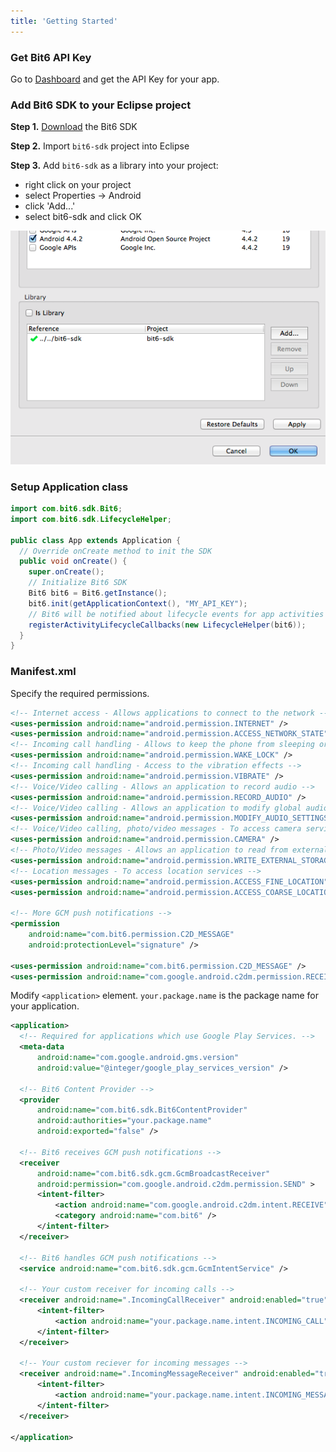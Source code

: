 ```yaml
---
title: 'Getting Started'
---
```


### Get Bit6 API Key
Go to [Dashboard](https://dashboard.bit6.com/) and get the API Key for your app.


### Add Bit6 SDK to your Eclipse project

__Step 1.__ [Download](https://github.com/bit6/bit6-android-sdk/) the Bit6 SDK

__Step 2.__ Import `bit6-sdk` project into Eclipse

__Step 3.__ Add `bit6-sdk` as a library into your project:

  * right click on your project
  * select Properties -> Android
  * click 'Add...'
  * select bit6-sdk and click OK

<img class="shot" src="images/project_properties.png"/>


### Setup Application class

```java
import com.bit6.sdk.Bit6;
import com.bit6.sdk.LifecycleHelper;

public class App extends Application {
  // Override onCreate method to init the SDK
  public void onCreate() {
    super.onCreate();
    // Initialize Bit6 SDK
    Bit6 bit6 = Bit6.getInstance();
    bit6.init(getApplicationContext(), "MY_API_KEY");
    // Bit6 will be notified about lifecycle events for app activities
    registerActivityLifecycleCallbacks(new LifecycleHelper(bit6));
  }
}

```

### Manifest.xml

Specify the required permissions.

```xml
<!-- Internet access - Allows applications to connect to the network -->
<uses-permission android:name="android.permission.INTERNET" />
<uses-permission android:name="android.permission.ACCESS_NETWORK_STATE" />
<!-- Incoming call handling - Allows to keep the phone from sleeping or screen from dimming -->
<uses-permission android:name="android.permission.WAKE_LOCK" />
<!-- Incoming call handling - Access to the vibration effects -->
<uses-permission android:name="android.permission.VIBRATE" />
<!-- Voice/Video calling - Allows an application to record audio -->
<uses-permission android:name="android.permission.RECORD_AUDIO" />
<!-- Voice/Video calling - Allows an application to modify global audio settings -->
<uses-permission android:name="android.permission.MODIFY_AUDIO_SETTINGS" />
<!-- Voice/Video calling, photo/video messages - To access camera services -->
<uses-permission android:name="android.permission.CAMERA" />
<!-- Photo/Video messages - Allows an application to read from external storage. -->
<uses-permission android:name="android.permission.WRITE_EXTERNAL_STORAGE" />
<!-- Location messages - To access location services -->
<uses-permission android:name="android.permission.ACCESS_FINE_LOCATION" />
<uses-permission android:name="android.permission.ACCESS_COARSE_LOCATION" />

<!-- More GCM push notifications -->
<permission
    android:name="com.bit6.permission.C2D_MESSAGE"
    android:protectionLevel="signature" />

<uses-permission android:name="com.bit6.permission.C2D_MESSAGE" />
<uses-permission android:name="com.google.android.c2dm.permission.RECEIVE" />

```

Modify `<application>` element. `your.package.name` is the package name for your application.

```xml
<application>
  <!-- Required for applications which use Google Play Services. -->
  <meta-data 
      android:name="com.google.android.gms.version"
      android:value="@integer/google_play_services_version" />

  <!-- Bit6 Content Provider -->
  <provider
      android:name="com.bit6.sdk.Bit6ContentProvider"
      android:authorities="your.package.name"
      android:exported="false" />

  <!-- Bit6 receives GCM push notifications -->
  <receiver
      android:name="com.bit6.sdk.gcm.GcmBroadcastReceiver"
      android:permission="com.google.android.c2dm.permission.SEND" >
      <intent-filter>
          <action android:name="com.google.android.c2dm.intent.RECEIVE" />
          <category android:name="com.bit6" />
      </intent-filter>
  </receiver>

  <!-- Bit6 handles GCM push notifications -->
  <service android:name="com.bit6.sdk.gcm.GcmIntentService" />

  <!-- Your custom receiver for incoming calls -->
  <receiver android:name=".IncomingCallReceiver" android:enabled="true">
      <intent-filter>
          <action android:name="your.package.name.intent.INCOMING_CALL"></action>
      </intent-filter>
  </receiver>

  <!-- Your custom reciever for incoming messages -->
  <receiver android:name=".IncomingMessageReceiver" android:enabled="true">
      <intent-filter>
          <action android:name="your.package.name.intent.INCOMING_MESSAGE"></action>
      </intent-filter>
  </receiver>

</application>
```


